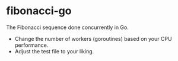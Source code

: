 # fibonacci-go
The Fibonacci sequence done concurrently in Go.
- Change the number of workers (goroutines) based on your CPU performance.
- Adjust the test file to your liking.
 
